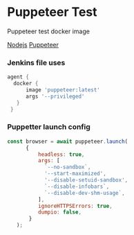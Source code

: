 # Puppeteer Test
Puppeteer test docker image

[Nodejs](https://nodejs.org/en/)
[Puppeteer](https://github.com/GoogleChrome/puppeteer)

### Jenkins file uses
```groovy  
agent {  
  docker {      
      image 'puppeteer:latest'      
      args '--privileged'  
   }  
 }  
```   
### Puppetter launch config
```javascript   
const browser = await puppeteer.launch(
      {
          headless: true,
          args: [
            `--no-sandbox`,
            '--start-maximized',
            '--disable-setuid-sandbox',
            `--disable-infobars`,
            `--disable-dev-shm-usage`,
          ],
          ignoreHTTPSErrors: true,
          dumpio: false,
       }
   );
```
